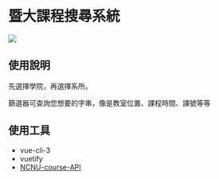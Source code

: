 
# 暨大課程搜尋系統

![](https://i.imgur.com/0GalQBw.png)

## 使用說明

先選擇學院，再選擇系所。

篩選器可查詢您想要的字串，像是教室位置、課程時間、課號等等


## 使用工具

- vue-cli-3
- vuetify
- [NCNU-course-API](https://github.com/yiyu0x/NCNU-course-API)
